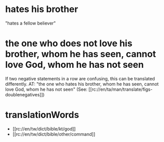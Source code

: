 # hates his brother

"hates a fellow believer"

# the one who does not love his brother, whom he has seen, cannot love God, whom he has not seen

If two negative statements in a row are confusing, this can be translated differently. AT: "the one who hates his brother, whom he has seen, cannot love God, whom he has not seen" (See: [[rc://en/ta/man/translate/figs-doublenegatives]])

# translationWords

* [[rc://en/tw/dict/bible/kt/god]]
* [[rc://en/tw/dict/bible/other/command]]